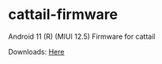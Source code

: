 # cattail-firmware
Android 11 (R) (MIUI 12.5) Firmware for cattail

Downloads: [Here](https://github.com/xiaomi-mt6765-dev/cattail-firmware)
